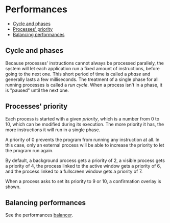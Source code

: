 # Performances

- [Cycle and phases](#cycle-and-phases)
- [Processes' priority](#processes-priority)
- [Balancing performances](#balancing-performances)

## Cycle and phases

Because processes' instructions cannot always be processed parallely, the system will let each application run a fixed amount of instructions, before going to the next one. This short period of time is called a _phase_ and generally lasts a few milliseconds. The treatment of a single phase for all running processes is called a _run cycle_. When a process isn't in a phase, it is "paused" until the next one.

## Processes' priority

Each process is started with a given _priority_, which is a number from 0 to 10, which can be modified during its execution. The more priority it has, the more instructions it will run in a single phase.

A priority of 0 prevents the program from running any instruction at all. In this case, only an external process will be able to increase the priority to let the program run again.

By default, a background process gets a priority of 2, a visible process gets a priority of 4, the process linked to the active window gets a priority of 6, and the process linked to a fullscreen window gets a priority of 7.

When a process asks to set its priority to 9 or 10, a confirmation overlay is shown.

## Balancing performances

See the performances [balancer](../features/balancer.md).
